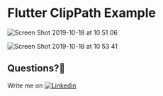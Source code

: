 # Flutter ClipPath Example

![Screen Shot 2019-10-18 at 10 51 06](https://user-images.githubusercontent.com/7110339/67076130-37cb4400-f195-11e9-9941-97859db0af0a.png)

![Screen Shot 2019-10-18 at 10 53 41](https://user-images.githubusercontent.com/7110339/67076360-b0ca9b80-f195-11e9-97f0-a20db607d4b1.png)


## Questions?🤔
Write me on [![Linkedin](https://img.shields.io/badge/Linkedin-Emre%20Karataş-blue.svg)](https://www.linkedin.com/in/emre-karata%C5%9F-062b26a9/) 
